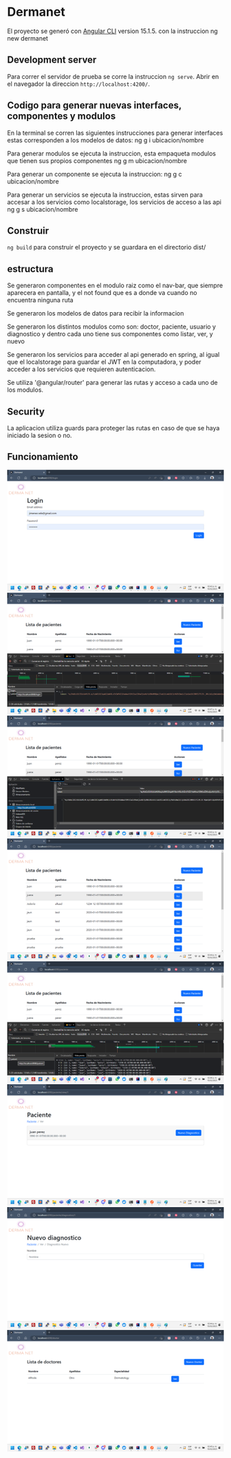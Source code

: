 # Dermanet

El proyecto se generó con [Angular CLI](https://github.com/angular/angular-cli) version 15.1.5. con la instruccion ng new dermanet

## Development server

Para correr el servidor de prueba se corre la instruccion `ng serve`. Abrir en el navegador la direccion `http://localhost:4200/`.

## Codigo para generar nuevas interfaces, componentes y modulos
En la terminal se corren las siguientes instrucciones para generar interfaces estas corresponden a los modelos de datos:
ng g i ubicacion/nombre

Para generar modulos se ejecuta la instruccion, esta empaqueta modulos que tienen sus propios componentes 
ng g m ubicacion/nombre

Para generar un componente se ejecuta la instruccion:
ng g c ubicacion/nombre

Para generar un servicios se ejecuta la instruccion, estas sirven para accesar a los servicios como localstorage, los servicios de acceso a las api
ng g s ubicacion/nombre

## Construir

`ng build` para construir el proyecto y se guardara en el directorio dist/

## estructura
Se generaron componentes en el modulo raiz como el nav-bar, que siempre aparecera en pantalla, y el not found que es a donde va cuando no encuentra ninguna ruta

Se generaron los modelos de datos para recibir la informacion

Se generaron los distintos modulos como son: doctor, paciente, usuario y diagnostico y dentro cada uno tiene sus componentes como listar, ver, y nuevo

Se generaron los servicios para acceder al api generado en spring, al igual que el localstorage para guardar el JWT en la computadora, y poder acceder a los servicios que requieren autenticacion.

Se utiliza '@angular/router' para generar las rutas y acceso a cada uno de los modulos.

## Security

La aplicacion utiliza guards para proteger las rutas en caso de que se haya iniciado la sesion o no.


## Funcionamiento

![Login](/img/login.png)
![Login consulta al api](/img/loginConsulta.png)
![Local storage](/img/token.png)
![Pacientes](/img/pacientes.png)
![Pacientes consulta al api](/img/consulta_pacientes.png)
![Ver paciente](/img/ver_paciente.png)
![Nuevo Diagnostico](/img/diagnostico.png)
![Doctores](/img/doctor.png)
